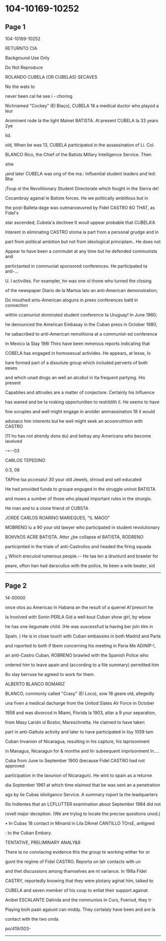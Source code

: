 # 104-10169-10252

## Page 1

104-10169-10252

RETURNTO CIA

Background Use Only

Do Not Reproduce

ROLANDO CUBELA (OR CUBELAS) SECAVES

No the wats to

never been cal he see i - choring

Nichnamed "Cockey" (El Blaço), CUBELA 18 a medical ductor who playod a leur

Arominent rode la the light Mainet BATISTA. Al present CUBELA la 33 years 2ye

lid.

old, When be was 13, CUBELA participatod in the assassination of Li. Col.

BLANCO Rico, the Chief of the Batists Millary Intelligence Service. Then

shie

¡and later CUBELA was ong of the ma.: Influential student leaders and led: Rhe

¡Toup ol the Revolitionary Student Directorate which fought in the Sierra de!

Cocambray againal le Batiste forces. He we politically ambitlous but in

the post-Balleta dage was outmanoeuvred by Fidel CASTRO 8O THAT, as Fidel's

star ascended, Cubela'a declinee It woull uppear probable that CUBELA'A

Interent in eliminating CASTRO stoma la part from a personal grudge and in

part from political ambition but not from ideological principlam.. He does not

Appear to have been a commulet at any time but he defended communists and

pertictanted in communiat sponsored conferences. He participated ta antl-...

U. I activilles. For exampler, hn was one ol thone who turned the closing

of the newspaper Diario de la Martoa lato an anti-American demonstration;

Do mouthed ants-American aloguns in prees conferences bald in connection

within ccamuniut dominsted student conference ta Uruguay! In June 1960;

he denounced the American Embasay in the Cuban press in October 1980;

he sabacribed to anti-American remolitiona at a communist-ed conference

In Mexico la Stay 198l Thiro have been mmerous reports indicating that

COBELA has engaged in homosexual activides. He appears, at lesse, lo

hare formed part of a dissolute group which included perverts of both eexes

and which unad drugs an well an alcobol in lta frequent partying. His present

Capablies and attrudes are a matter of conjecture. Certainly his Influence

has waned and be ta rosking opportunitien to restrblith il. He seems to have

fow scruples and well might engage in anolder ammassination 18 it would

adunaco him interents bul he well might seek an acoonruthtion with CASTRO

(11 ho has not alrendy dons du) and betray any Americans who become laveived

-=--03

CARLOS TEPEDINO

0:3, 08

TAPIne lsa pccesalu! 30 your old Jewels, shroud and sell educated

He had provided funda to groupe enguged in the struggle uninot BATISTA

and mows a sumber of those who playad important rules in the strurglo.

He man and to a clone friend of CUBSTA

JORDE CARLOS ROARINO MARIEQUES, "IL MAOO"

MOBRENO lu a 90 your old lawyer who participated in student revolutionary

BOtIVItOS ACRE BATISTA. Attor ¿be collapse el BATISTA, RODRENO

participnted in the triale of anti-Castroilos and headed the firing squada

¿ Which ereculod rumerous people.-- He taa len a drunturd and brawler for

peare, ofton han had darscullus with the pollce, lie been a wile beater, sid

---

## Page 2

14-00000

once otos au Americao In Habana an the result of a querrel Al'presort he

la Involved with Sonin PERLA Gid a well kout Cuban show girl, by wbow

he has one ilegumate child. (He was suscessfud la having ber joln tilm in

Spaln. ) He is in close touch with Cuban embassies in both Madrid and Parla

and roported to both if tbem concerning his meeting in Paria Me ADiNIP-!,

an anti-Castro Cuban, ROBRENO brawled with the Spanish Police who

ordered him to leave apain and (according to a file summary) permitted him

8o slay berruse he agreed to work for them.

ALBERTO BLANCO ROMARIZ

BLANCO, commonly called "Crasy" (El Loco), sow 18 geare old, allegedly

una fiven a medical dacharge from the Unitod Slates Alr Force in October

1958 and was divorcod in Miami, Florida la 1903, altar a 9 your separation,

from Masy Laridn ol Bostor, Mareschnetta. He claimed to have taken

part in anti-Gattuta activity and later to have participated in lisy 1059 tam

Cuban Invanion of Nicaragua, resulting in his capture, his laprisonment

in Managus, Nicaragun for & monthe and lin subeequent imprisonment ln....

Cuba from June to September 1900 (because Fidel CASTRO had not approved

participation in the lavunion of Nicaragun). He wint to spain as a returne

dia Soptember 1961 at which time elaimed that be was sent an a penetration

ags by lie Cubas idioliganco Service. A summary roport la the leadquarters

Illo Indientes that an LCFLUTTER examination about September 1984 did not

rovell major deception. (We are trylog to locate the precise questions unod.)

• In Cubas 18 contact in Minarid in Lila DAmel CANTILLO TOrsE, antigned

: to the Cuban Embary.

TENTATIVE, PRELIMINARY ANALY&8

There la no convlacing evidence this the group te working wither for or

guint the regime of Fidel CASTRO. Reporta on lalr contacts with un

and thet discussions among thamselves are nt variance. In 198a FIdel

CASTRY, reportedly knowing that they were plotany aginat him, talked to

CUBELA and seven member of his coup to enliat their support againat

Anibel ESCALANTE Dalinda and the rommunisis in Curs, Foeriud, they tr

Piaying boih paán agaiunt can middy. They cortalaly have been and are la

contact with the two onda.

po/419/003-

---

